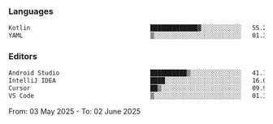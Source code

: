 <!--START_SECTION:waka-->
### Languages
```txt
Kotlin                                 █████████████▓░░░░░░░░░░░   55.26 %
YAML                                   ▒░░░░░░░░░░░░░░░░░░░░░░░░   01.39 %
```

### Editors
```txt
Android Studio                         ██████████▒░░░░░░░░░░░░░░   41.19 %
IntelliJ IDEA                          ████░░░░░░░░░░░░░░░░░░░░░   16.07 %
Cursor                                 ██▒░░░░░░░░░░░░░░░░░░░░░░   09.95 %
VS Code                                ▒░░░░░░░░░░░░░░░░░░░░░░░░   01.37 %
```

From: 03 May 2025 - To: 02 June 2025
<!--END_SECTION:waka-->
